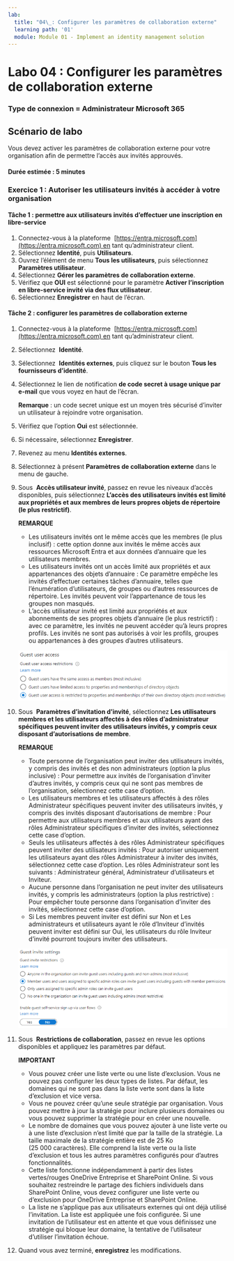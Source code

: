 ```yaml
---
lab:
  title: "04\_: Configurer les paramètres de collaboration externe"
  learning path: '01'
  module: Module 01 - Implement an identity management solution
---
```


# Labo 04 : Configurer les paramètres de collaboration externe

### Type de connexion = Administrateur Microsoft 365

## Scénario de labo

Vous devez activer les paramètres de collaboration externe pour votre organisation afin de permettre l’accès aux invités approuvés.

#### Durée estimée : 5 minutes

### Exercice 1 : Autoriser les utilisateurs invités à accéder à votre organisation

#### Tâche 1 : permettre aux utilisateurs invités d’effectuer une inscription en libre-service

1. Connectez-vous à la plateforme  [https://entra.microsoft.com](https://entra.microsoft.com) en tant qu’administrateur client.
2. Sélectionnez **Identité**, puis **Utilisateurs**.
3. Ouvrez l’élément de menu **Tous les utilisateurs**, puis sélectionnez **Paramètres utilisateur**.
4. Sélectionnez **Gérer les paramètres de collaboration externe**.
5. Vérifiez que **OUI** est sélectionné pour le paramètre **Activer l’inscription en libre-service invité via des flux utilisateur**.
6. Sélectionnez **Enregistrer** en haut de l’écran.

#### Tâche 2 : configurer les paramètres de collaboration externe

1. Connectez-vous à la plateforme  [https://entra.microsoft.com](https://entra.microsoft.com) en tant qu’administrateur client.
2. Sélectionnez  **Identité**.
3. Sélectionnez  **Identités externes**, puis cliquez sur le bouton **Tous les fournisseurs d’identité**.
4. Sélectionnez le lien de notification **de code secret  à usage unique par e-mail** que vous voyez en haut de l’écran.

    **Remarque** : un code secret unique est un moyen très sécurisé d’inviter un utilisateur à rejoindre votre organisation.
    
5. Vérifiez que l’option **Oui** est sélectionnée.
6. Si nécessaire, sélectionnez **Enregistrer**.
7. Revenez au menu **Identités externes**.
8. Sélectionnez à présent **Paramètres de collaboration externe** dans le menu de gauche.

9. Sous  **Accès utilisateur invité**, passez en revue les niveaux d’accès disponibles, puis sélectionnez **L’accès des utilisateurs invités est limité aux propriétés et aux membres de leurs propres objets de répertoire (le plus restrictif)**.

    **REMARQUE**
    - Les utilisateurs invités ont le même accès que les membres (le plus inclusif) : cette option donne aux invités le même accès aux ressources Microsoft Entra et aux données d’annuaire que les utilisateurs membres.
    - Les utilisateurs invités ont un accès limité aux propriétés et aux appartenances des objets d’annuaire : Ce paramètre empêche les invités d’effectuer certaines tâches d’annuaire, telles que l’énumération d’utilisateurs, de groupes ou d’autres ressources de répertoire. Les invités peuvent voir l’appartenance de tous les groupes non masqués.
    - L’accès utilisateur invité est limité aux propriétés et aux abonnements de ses propres objets d’annuaire (le plus restrictif) : avec ce paramètre, les invités ne peuvent accéder qu’à leurs propres profils. Les invités ne sont pas autorisés à voir les profils, groupes ou appartenances à des groupes d’autres utilisateurs.

    ![Capture d’écran affichant les options de restriction d’accès des utilisateurs invités](./media/lp1-mod3-guest-user-access-restrictions.png)

10. Sous  **Paramètres d’invitation d’invité**, sélectionnez **Les utilisateurs membres et les utilisateurs affectés à des rôles d’administrateur spécifiques peuvent inviter des utilisateurs invités, y compris ceux disposant d’autorisations de membre**.

    **REMARQUE**
    - Toute personne de l’organisation peut inviter des utilisateurs invités, y compris des invités et des non administrateurs (option la plus inclusive) : Pour permettre aux invités de l’organisation d’inviter d’autres invités, y compris ceux qui ne sont pas membres de l’organisation, sélectionnez cette case d’option.
    - Les utilisateurs membres et les utilisateurs affectés à des rôles Administrateur spécifiques peuvent inviter des utilisateurs invités, y compris des invités disposant d’autorisations de membre : Pour permettre aux utilisateurs membres et aux utilisateurs ayant des rôles Administrateur spécifiques d’inviter des invités, sélectionnez cette case d’option.
    - Seuls les utilisateurs affectés à des rôles Administrateur spécifiques peuvent inviter des utilisateurs invités : Pour autoriser uniquement les utilisateurs ayant des rôles Administrateur à inviter des invités, sélectionnez cette case d’option. Les rôles Administrateur sont les suivants : Administrateur général, Administrateur d’utilisateurs et Inviteur.
    - Aucune personne dans l’organisation ne peut inviter des utilisateurs invités, y compris les administrateurs (option la plus restrictive) : Pour empêcher toute personne dans l’organisation d’inviter des invités, sélectionnez cette case d’option.
    - Si Les membres peuvent inviter est défini sur Non et Les administrateurs et utilisateurs ayant le rôle d’Inviteur d’invités peuvent inviter est défini sur Oui, les utilisateurs du rôle Inviteur d’invité pourront toujours inviter des utilisateurs.

    ![Capture d’écran affichant les paramètres d’invitation « Les invités peuvent inviter » sur « Non » mis en surbrillance](./media/lp1-mod3-guest-user-invite-settings.png)

11. Sous  **Restrictions de collaboration**, passez en revue les options disponibles et appliquez les paramètres par défaut.

    **IMPORTANT**
    - Vous pouvez créer une liste verte ou une liste d’exclusion. Vous ne pouvez pas configurer les deux types de listes. Par défaut, les domaines qui ne sont pas dans la liste verte sont dans la liste d’exclusion et vice versa.
    - Vous ne pouvez créer qu’une seule stratégie par organisation. Vous pouvez mettre à jour la stratégie pour inclure plusieurs domaines ou vous pouvez supprimer la stratégie pour en créer une nouvelle.
    - Le nombre de domaines que vous pouvez ajouter à une liste verte ou à une liste d’exclusion n’est limité que par la taille de la stratégie. La taille maximale de la stratégie entière est de 25 Ko (25 000 caractères). Elle comprend la liste verte ou la liste d’exclusion et tous les autres paramètres configurés pour d’autres fonctionnalités.
    - Cette liste fonctionne indépendamment à partir des listes vertes/rouges OneDrive Entreprise et SharePoint Online. Si vous souhaitez restreindre le partage des fichiers individuels dans SharePoint Online, vous devez configurer une liste verte ou d’exclusion pour OneDrive Entreprise et SharePoint Online.
    - La liste ne s’applique pas aux utilisateurs externes qui ont déjà utilisé l’invitation. La liste est appliquée une fois configurée. Si une invitation de l’utilisateur est en attente et que vous définissez une stratégie qui bloque leur domaine, la tentative de l’utilisateur d’utiliser l’invitation échoue.

12. Quand vous avez terminé, **enregistrez** les modifications.
